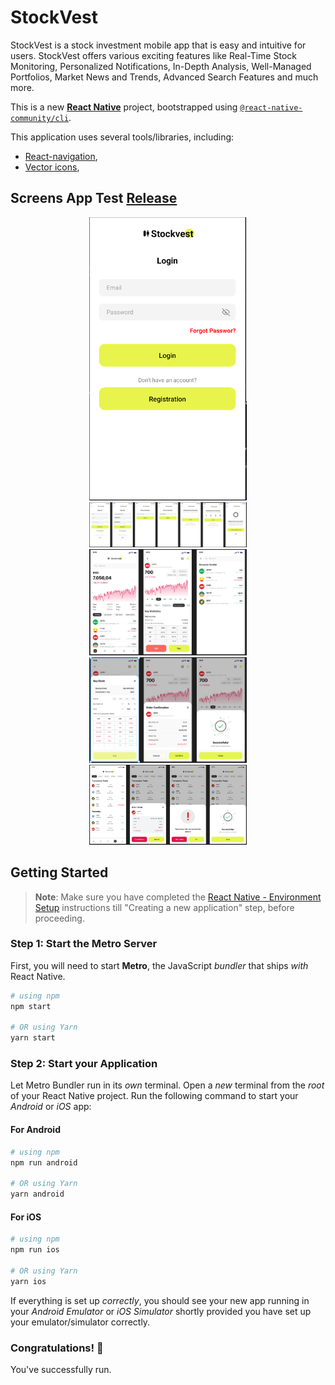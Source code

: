 # StockVest

StockVest is a stock investment mobile app that is easy and intuitive for users. StockVest offers various exciting features like Real-Time Stock Monitoring, Personalized Notifications, In-Depth Analysis, Well-Managed Portfolios, Market News and Trends, Advanced Search Features and much more.

This is a new [**React Native**](https://reactnative.dev) project, bootstrapped using [`@react-native-community/cli`](https://github.com/react-native-community/cli).

This application uses several tools/libraries, including:

- [React-navigation](https://reactnavigation.org/docs/getting-started/),
- [Vector icons](https://oblador.github.io/react-native-vector-icons),

## Screens App Test [Release](https://github.com/mardibll/StockVest/releases/tag/Android)

<p align="center">
    <img src="./Appscreens/login.png" width="50%"> 
    <img src="./Appscreens/sign_Up.png" width="50%"> 
    <img src="./Appscreens/market.png" width="50%" >
    <img src="./Appscreens/order.png" width="50%" >
    <img src="./Appscreens/transaction.png" width="50%" >
</p>

## Getting Started

> **Note**: Make sure you have completed the [React Native - Environment Setup](https://reactnative.dev/docs/environment-setup) instructions till "Creating a new application" step, before proceeding.

### Step 1: Start the Metro Server

First, you will need to start **Metro**, the JavaScript _bundler_ that ships _with_ React Native.

```bash
# using npm
npm start

# OR using Yarn
yarn start
```

### Step 2: Start your Application

Let Metro Bundler run in its _own_ terminal. Open a _new_ terminal from the _root_ of your React Native project. Run the following command to start your _Android_ or _iOS_ app:

#### For Android

```bash
# using npm
npm run android

# OR using Yarn
yarn android
```

#### For iOS

```bash
# using npm
npm run ios

# OR using Yarn
yarn ios
```

If everything is set up _correctly_, you should see your new app running in your _Android Emulator_ or _iOS Simulator_ shortly provided you have set up your emulator/simulator correctly.

### Congratulations! :tada:

You've successfully run.
